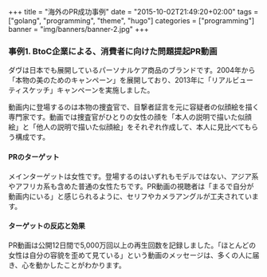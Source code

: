 +++
title = "海外のPR成功事例"
date = "2015-10-02T21:49:20+02:00"
tags = ["golang", "programming", "theme", "hugo"]
categories = ["programming"]
banner = "img/banners/banner-2.jpg"
+++

### 事例1. BtoC企業による、消費者に向けた問題提起PR動画

ダヴは日本でも展開しているパーソナルケア商品のブランドです。2004年から「本物の美のためのキャンペーン」を展開しており、2013年に「リアルビューティスケッチ」キャンペーンを実施しました。

動画内に登場するのは本物の捜査官で、目撃者証言を元に容疑者の似顔絵を描く専門家です。動画では捜査官がひとりの女性の顔を「本人の説明で描いた似顔絵」と「他人の説明で描いた似顔絵」をそれぞれ作成して、本人に見比べてもらう構成です。


#### PRのターゲット

メインターゲットは女性です。登場するのはいずれもモデルではない、アジア系やアフリカ系も含めた普通の女性たちです。PR動画の視聴者は「まるで自分が動画内にいる」と感じられるように、セリフやカメラアングルが工夫されています。

#### ターゲットの反応と効果

PR動画は公開12日間で5,000万回以上の再生回数を記録しました。「ほとんどの女性は自分の容貌を歪めて見ている」という動画のメッセージは、多くの人に届き、心を動かしたことがわかります。
